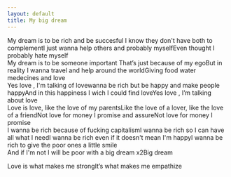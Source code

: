 ```yaml
---
layout: default
title: My big dream
---
```




My dream is to be rich and be succesful I know they don't have both to complementI just wanna help others and probably myselfEven thought I probably hate myself  
My dream is to be someone important That’s just because of my egoBut in reality I wanna travel and help around the worldGiving food water medecines and love  
Yes love , I'm talking of lovewanna be rich but be happy and make people happyAnd in this happiness I wich I could find loveYes love , I’m talking about love  
Love is love, like the love of my parentsLike the love of a lover, like the love of a friendNot love for money I promise and assureNot love for money I promise  
I wanna be rich because of fucking capitalismI wanna be rich so I can have all what I needI wanna be rich even if it doesn't mean I'm happyI wanna be rich to give the poor ones a little smile  
And if I'm not I will be poor with a big dream x2Big dream  
  
Love is what makes me strongIt’s what makes me empathize
